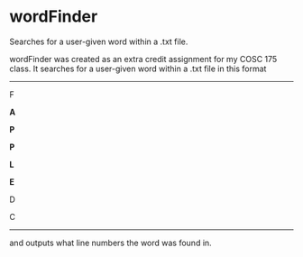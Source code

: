 # wordFinder
Searches for a user-given word within a .txt file.

wordFinder was created as an extra credit assignment for my COSC 175 class. It searches for a user-given word within a .txt file in this format

*****

F

**A**

**P**

**P**

**L**

**E**

D

C

*****

and outputs what line numbers the word was found in. 
